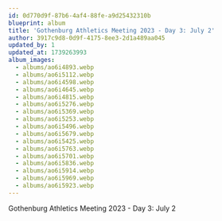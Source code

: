 ```yaml
---
id: 0d770d9f-87b6-4af4-88fe-a9d25432310b
blueprint: album
title: 'Gothenburg Athletics Meeting 2023 - Day 3: July 2'
author: 3917c9d8-0d9f-4175-8ee3-2d1a489aa045
updated_by: 1
updated_at: 1739263993
album_images:
  - albums/ao6i4893.webp
  - albums/ao6i5112.webp
  - albums/ao6i4598.webp
  - albums/ao6i4645.webp
  - albums/ao6i4815.webp
  - albums/ao6i5276.webp
  - albums/ao6i5369.webp
  - albums/ao6i5253.webp
  - albums/ao6i5496.webp
  - albums/ao6i5679.webp
  - albums/ao6i5425.webp
  - albums/ao6i5763.webp
  - albums/ao6i5701.webp
  - albums/ao6i5836.webp
  - albums/ao6i5914.webp
  - albums/ao6i5969.webp
  - albums/ao6i5923.webp
---
```

Gothenburg Athletics Meeting 2023 - Day 3: July 2